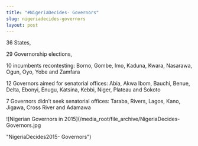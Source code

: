 ```yaml
---
title: "#NigeriaDecides- Governors"
slug: nigeriadecides-governors
layout: post
---
```


36 States,

29 Governorship elections,

10 incumbents recontesting: Borno, Gombe, Imo, Kaduna, Kwara, Nasarawa, Ogun, Oyo, Yobe and Zamfara

12 Governors aimed for senatorial offices: Abia, Akwa Ibom, Bauchi, Benue, Delta, Ebonyi, Enugu, Katsina, Kebbi, Niger, Plateau and Sokoto

7 Governors didn’t seek senatorial offices: Taraba, Rivers, Lagos, Kano, Jigawa, Cross River and Adamawa

![Nigerian Governors in 2015](/media_root/file_archive/NigeriaDecides-Governors.jpg

 "NigeriaDecides2015- Governors")
